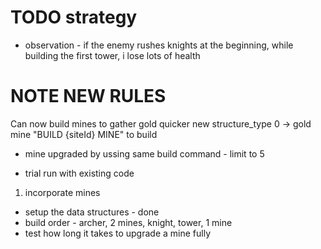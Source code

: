 # TODO strategy 

- observation - if the enemy rushes knights at the beginning, while building the first tower, i lose lots of health 

# NOTE NEW RULES

Can now build mines to gather gold quicker 
new structure_type 0 -> gold mine 
"BUILD {siteId} MINE" to build 
- mine upgraded by ussing same build command - limit to 5 

- trial run with existing code 

1.  incorporate mines 
  - setup the data structures - done 
  - build order - archer, 2 mines, knight, tower, 1 mine 
  - test how long it takes to upgrade a mine fully 